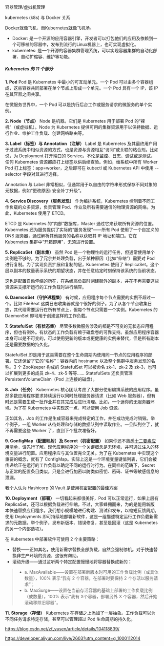 容器管理/虚拟机管理

kubernetes (k8s) 与 Docker 关系

Docker就像飞机，而Kubernetes就像飞机场。

- Docker: 是一个开源的应用容器引擎，开发者可以打包他们的应用及依赖到一个可移植的容器中，发布到流行的Linux机器上，也可实现虚拟化。
- kubernetes: 是一个开源的容器集群管理系统，可以实现容器集群的自动化部署、自动扩缩容、维护等功能。



##### Kubernetes 的 11 个部分

**1. Pod**
Pod 是 Kubernetes 中最小的可互动单元。一个 Pod 可以由多个容器组成，这些容器共同部署在单个节点上形成一个单元。一个 Pod 具有一个 IP，该 IP 在其容器之间共享。

在微服务世界中，一个 Pod 可以是执行后台工作或服务请求的微服务的单个实例。

**2. Node（节点）**
Node 是机器。它们是 Kubernetes 用于部署 Pod 的“裸机”（或虚拟机）。Node 为 Kubernetes 提供可用的集群资源用于以保持数据、运行作业、维护工作负载、创建网络路由等。

**3. Label（标签）与 Annotation（注解）**
Label 是 Kubernetes 及其最终用户用于过滤系统中相似资源的方式，也是资源与资源相互“访问”或关联的粘合剂。比如说，为 Deployment 打开端口的 Service。不论是监控、日志、调试或是测试，任何 Kubernetes 资源都应打上标签以供后续查验。例如，给系统中所有 Worker Pod 打上标签：app=worker，之后即可在 kubectl 或 Kubernetes API 中使用 --selector 字段对其进行选择。

Annotation 与 Label 非常相似，但通常用于以自由的字符串形式保存不同对象的元数据，例如“更改原因: 安全补丁升级”。

**4. Service Discovery（服务发现）**
作为编排系统，Kubernetes 控制着不同工作负载的众多资源，负责管理 Pod、作业及所有需要通信的物理资源的网络。为此，Kubernetes 使用了 ETCD。

ETCD 是 Kubernetes 的“内部”数据库，Master 通过它来获取所有资源的位置。Kubernetes 还为服务提供了实际的“服务发现”——所有 Pod 使用了一个自定义的 DNS 服务器，通过解析其他服务的名称以获取其 IP 地址和端口。它在 Kubernetes 集群中“开箱即用”，无须进行设置。

**5. ReplicaSet（副本集）**
虽然 Pod 是一个物理性的运行任务，但通常使用单个实例是不够的。为了冗余并处理负载，出于某种原因（比如“伸缩”）需要对 Pod 进行复制。为了实现负责扩展和复制的层，Kubernetes 使用了 ReplicaSet。这个层以副本的数量表示系统的期望状态，并在任意给定时刻保持该系统的当前状态。

这也是配置自动伸缩的所在，在系统高负载时创建额外的副本，并在不再需要这些资源来支撑所运行的工作负载时进行缩容。

**6. DaemonSet（守护进程集）**
有时候，应用程序每个节点需要的实例不超过一个。比如 FileBeat 这类日志收集器就是个很好的例子。为了从各个节点收集日志，其代理需要运行在所有节点上，但每个节点只需要一个实例。Kubernetes 的 DaemonSet 即可用于创建这样的工作负载。

**7. StatefulSet（有状态集）**
尽管多数微服务涉及的都是不可变的无状态应用程序，但也有例外。有状态的工作负载有赖于磁盘卷的可靠支持。虽然应用程序容器本身可以是不可变的，可以使用更新的版本或更健康的实例来替代，但是所有副本还是需要数据的持久化。

StatefulSet 即是用于这类需要在整个生命周期内使用同一节点的应用程序的部署。它还保留了它的“名称”：容器内的 hostname 以及整个集群中服务发现的名称。3 个 ZooKeeper 构成的 StatefulSet 可以被命名 zk-1、zk-2 及 zk-3，也可以扩展到更多的成员 zk-4、zk-5 等等…… StatefulSets 还负责管理 PersistentVolumeClaim（Pod 上连接的磁盘）。

**8. Job（任务）**
Kubernetes 核心团队考虑了大部分使用编排系统的应用程序。虽然多数应用程序要求持续运行以同时处理服务器请求（比如 Web 服务器），但有时还是需要生成一批作业并在其完成后进行清理。比如，一个迷你的无服务器环境。为了在 Kubernetes 中实现这一点，可以使用 Job 资源。

正如其名，Job 的工作是生成容器来完成特定的工作，并在成功完成时销毁。举个例子，一组 Worker 从待处理和存储的数据队列中读取作业。一旦队列空了，就不再需要这些 Worker 了，直到下个批次准备好。

**9. ConfigMap（配置映射）及 Secret（机密配置）**
如果你还不熟悉[十二要素应用清单](https://12factor.net/?spm=a2c4e.10696291.0.0.323b19a4t8v4xF)，请先行了解。现代应用程序的一个关键概念是无环境，并可通过注入的环境变量进行配置。应用程序应与其位置完全无关。为了在 Kubernetes 中实现这个重要的概念，就有了 ConfigMap。实际上这是一个环境变量键值列表，它们会被传递给正在运行的工作负载以确定不同的运行时行为。在同样的范畴下，Secret 与正常的配置条目类似，只是会进行加密以防类似密钥、密码、证书等敏感信息的泄漏。

我个人认为 Hashicorp 的 Vault 是使用机密配置的最佳方案

**10. Deployment（部署）**
一切看起来都很美好，Pod 可以正常运行，如果上层有 ReplicaSet，还可以根据负载进行伸缩。不过，大家蜂拥而来，为的是能用新版本快速替换应用程序。我们想小规模地进行构建、测试和发布，以缩短反馈周期。使用 Deployments 即可持续地部署新软件，这是一组描述特定运行工作负载新需求的元数据。举个例子，发布新版本、错误修复，甚至是回滚（这是 Kubernetes 的另一个内部选项）。

在 Kubernetes 中部署软件可使用 2 个主要策略：

- 替换——正如其名，使用新需求替换全部负载，自然会强制停机。对于快速替换非生产环境的资源，这很有帮助。
- 滚动升级——通过监听两个特定配置慢慢地将容器替换成新的：

> - a. MaxAvailable——设置在部署新版本时可用的工作负载比例（或具体数量），100% 表示“我有 2 个容器，在部署时要保持 2 个存活以服务请求”；
> - b. MaxSurge——设置在当前存活容器的基础上部署的工作负载比例（或数量），100% 表示“我有 X个容器，部署另外 X 个容器，然后开始滚动移除旧容器”。

**11. Storage（存储）**
Kubernetes 在存储之上添加了一层抽象。工作负载可以为不同任务请求特定存储，甚至可以管理超过 Pod 生命周期的持久化。

https://blog.csdn.net/zf_yusen/article/details/104118839/

https://developer.aliyun.com/live/2603?utm_content=g_1000112014

